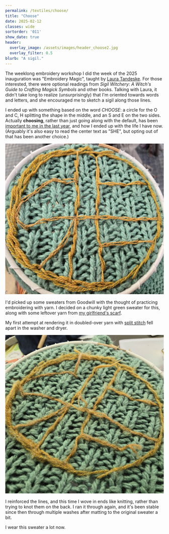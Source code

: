 ```yaml
---
permalink: /textiles/choose/
title: "Choose"
date: 2025-02-12
classes: wide
sortorder: '011'
show_date: true
header:
  overlay_image: /assets/images/header_choose2.jpg
  overlay_filter: 0.5
blurb: "A sigil."
---
```


The weeklong embroidery workshop I did the week of the 2025 inauguration was "Embroidery Magic", taught by [Laura Tandeske](https://www.lauratandeske.com/). For those interested, there were optional readings from *Sigil Witchery: A Witch's Guide to Crafting Magick Symbols* and other books. Talking with Laura, it didn't take long to realize (unsurprisingly) that I'm oriented towards words and letters, and she encouraged me to sketch a sigil along those lines.

I ended up with something based on the word *CHOOSE*: a circle for the O and C, H splitting the shape in the middle, and an S and E on the two sides. Actually **choosing**, rather than just going along with the default, has been [important to me in the last year](https://quinndombrowski.com/blog/2024/11/01/pick-up-the-purple/), and how I ended up with the life I have now.(Arguably it's also easy to read the center text as "SHE", but opting out of that has been another choice.)

![Yellow yarn on a green sweater with a circular sigil reading 'choose'](/assets/images/textiles_choose-orig.jpg)

I'd picked up some sweaters from Goodwill with the thought of practicing embroidering with yarn. I decided on a chunky light green sweater for this, along with some leftover yarn from [my girlfriend's scarf](/textiles/gerunds-saliva/). 

My first attempt at rendering it in doubled-over yarn with [split stitch](https://rsnstitchbank.org/stitch/split-stitch) fell apart in the washer and dryer.

![Yarn somewhat frayed after the wash](/assets/images/textiles_choose-laundry.jpg)

I reinforced the lines, and this time I wove in ends like knitting, rather than trying to knot them on the back. I ran it through again, and it's been stable since then through multiple washes after matting to the original sweater a bit.

I wear this sweater a lot now.